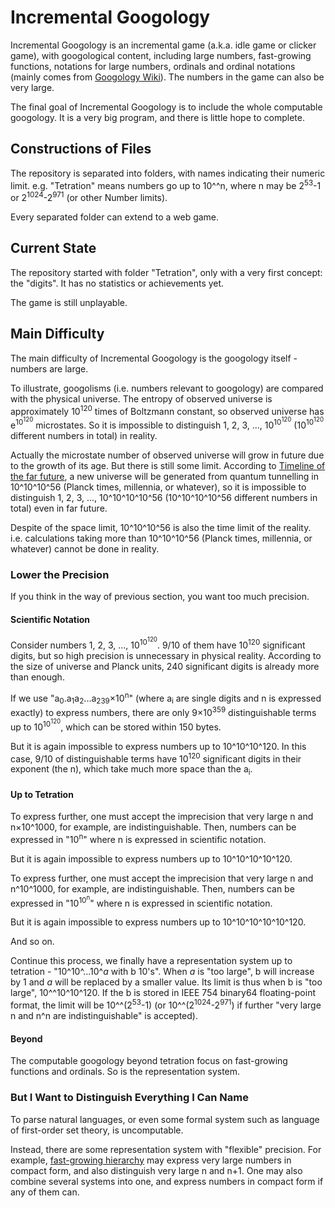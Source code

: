 # Incremental Googology
Incremental Googology is an incremental game (a.k.a. idle game or clicker game),
with googological content, including large numbers, fast-growing functions,
notations for large numbers, ordinals and ordinal notations (mainly comes from [Googology Wiki](https://googology.wikia.com)).
The numbers in the game can also be very large.

The final goal of Incremental Googology is to include the whole computable googology.
It is a very big program, and there is little hope to complete.
## Constructions of Files
The repository is separated into folders, with names indicating their numeric limit.
e.g. "Tetration" means numbers go up to 10^^n,
where n may be 2<sup>53</sup>-1 or 2<sup>1024</sup>-2<sup>971</sup> (or other Number limits).

Every separated folder can extend to a web game.
## Current State
The repository started with folder "Tetration", only with a very first concept: the "digits".
It has no statistics or achievements yet.

The game is still unplayable.
## Main Difficulty
The main difficulty of Incremental Googology is the googology itself - numbers are large.

To illustrate, googolisms (i.e. numbers relevant to googology) are compared with the physical universe.
The entropy of observed universe is approximately 10<sup>120</sup> times of Boltzmann constant,
so observed universe has e<sup>10<sup>120</sup></sup> microstates.
So it is impossible to distinguish 1, 2, 3, ..., 10<sup>10<sup>120</sup></sup>
(10<sup>10<sup>120</sup></sup> different numbers in total) in reality.

Actually the microstate number of observed universe will grow in future due to the growth of its age.
But there is still some limit.
According to [Timeline of the far future](https://en.wikipedia.org/wiki/Timeline_of_the_far_future),
a new universe will be generated from quantum tunnelling in 10^10^10^56 (Planck times, millennia, or whatever),
so it is impossible to distinguish 1, 2, 3, ..., 10^10^10^10^56 (10^10^10^10^56 different numbers in total)
even in far future.

Despite of the space limit, 10^10^10^56 is also the time limit of the reality.
i.e. calculations taking more than 10^10^10^56 (Planck times, millennia, or whatever) cannot be done in reality.
### Lower the Precision
If you think in the way of previous section, you want too much precision.
#### Scientific Notation
Consider numbers 1, 2, 3, ..., 10<sup>10<sup>120</sup></sup>.
9/10 of them have 10<sup>120</sup> significant digits, but so high precision is unnecessary in physical reality.
According to the size of universe and Planck units, 240 significant digits is already more than enough.

If we use "a<sub>0</sub>.a<sub>1</sub>a<sub>2</sub>...a<sub>239</sub>×10<sup>n</sup>"
(where a<sub>i</sub> are single digits and n is expressed exactly)
to express numbers,
there are only 9×10<sup>359</sup> distinguishable terms up to 10<sup>10<sup>120</sup></sup>,
which can be stored within 150 bytes.

But it is again impossible to express numbers up to 10^10^10^120.
In this case, 9/10 of distinguishable terms have 10<sup>120</sup> significant digits in their exponent (the n),
which take much more space than the a<sub>i</sub>.
#### Up to Tetration
To express further, one must accept the imprecision that very large n and n×10^1000, for example, are indistinguishable.
Then, numbers can be expressed in "10<sup>n</sup>" where n is expressed in scientific notation.

But it is again impossible to express numbers up to 10^10^10^10^120.

To express further, one must accept the imprecision that very large n and n^10^1000, for example, are indistinguishable.
Then, numbers can be expressed in "10<sup>10<sup>n</sup></sup>" where n is expressed in scientific notation.

But it is again impossible to express numbers up to 10^10^10^10^10^120.

And so on.

Continue this process, we finally have a representation system up to tetration - "10^10^...10^_a_ with b 10's".
When _a_ is "too large", b will increase by 1 and _a_ will be replaced by a smaller value.
Its limit is thus when b is "too large", 10^^10^10^120.
If the b is stored in IEEE 754 binary64 floating-point format, the limit will be 10^^(2<sup>53</sup>-1)
(or 10^^(2<sup>1024</sup>-2<sup>971</sup>) if further "very large n and n^n are indistinguishable" is accepted).
#### Beyond
The computable googology beyond tetration focus on fast-growing functions and ordinals.
So is the representation system.
### But I Want to Distinguish Everything I Can Name
To parse natural languages, or even some formal system such as language of first-order set theory, is uncomputable.

Instead, there are some representation system with "flexible" precision.
For example, [fast-growing hierarchy](https://googology.wikia.com/wiki/Fast-growing_hierarchy)
may express very large numbers in compact form, and also distinguish very large n and n+1.
One may also combine several systems into one, and express numbers in compact form if any of them can.
